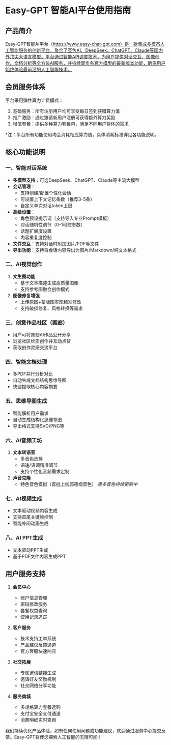 # Easy-GPT 智能AI平台使用指南

## 产品简介

Easy-GPT智能AI平台（https://www.easy-chat-gpt.com）是一款集成多模态人工智能服务的创新平台，聚合了豆包AI、DeepSeek、ChatGPT、Claude等国内外顶尖大语言模型。平台通过智能API调度技术，为用户提供对话交互、图像创作、文档分析等全方位AI服务，并持续同步各官方模型的最新版本功能，确保用户始终体验最前沿的人工智能技术。

## 会员服务体系

平台采用弹性算力计费模式：
1. 基础服务：所有注册用户均可享受每日签到获赠算力值
2. 推广激励：通过邀请新用户注册可获得额外算力奖励
3. 增值套餐：提供多种算力套餐包，满足不同用户群体的需求

*注：平台所有功能使用均会消耗相应算力值，具体消耗标准详见各功能说明。

## 核心功能说明

### 一、智能对话系统
- **多模型支持**：可选DeepSeek、ChatGPT、Claude等主流大模型
- **会话管理**：
  - 支持创建/配置个性化会话
  - 可设置上下文记忆条数（推荐3-5条）
  - 自定义单次对话token上限
- **高级设置**：
  - 角色预设提示词（支持导入专业Prompt模板）
  - 对话随机性调节（0-1可控参数）
  - 话题扩展度设置
  - 内容重复度控制
- **文件交互**：支持对话时附加图片/PDF等文件
- **导出功能**：支持将会话内容导出为图片/Markdown/纯文本格式

### 二、AI视觉创作
1. **文生图功能**
   - 基于文本描述生成高质量图像
   - 支持参考图融合创作模式
2. **图像修复增强**
   - 上传原图+蒙版图实现精准修改
   - 支持破损修复、风格转换等需求

### 三、创意作品社区（画廊）
- 用户可将原创AI作品公开分享
- 浏览社区优质创作并互动点赞
- 获取创作灵感交流平台

### 四、智能文档处理
- 多PDF并行分析对比
- 自动生成文档结构思维导图
- 快速提取核心内容摘要

### 五、思维导图生成
- 智能解析用户需求
- 自动生成结构化思维导图
- 导出格式支持SVG/PNG等

### 六、AI音频工坊
1. **文本转语音**
   - 多音色选择
   - 语速/语调精准调节
   - 支持个性化音频需求定制
2. **声音克隆**
   - 特色音色模拟（首批上线郭德纲音色）
   *更多音色持续更新中*

### 七、AI视频生成
- 文本驱动视频内容生成
- 支持首尾关键帧控制
- 智能补间动画生成

### 八、AI PPT生成
- 文本驱动PPT生成
- 基于PDF文件内容生成PPT

## 用户服务支持

1. **会员中心**
   - 账户信息管理
   - 密码修改服务
   - 套餐权益查询
   - 使用记录追踪

2. **客户服务**
   - 技术支持工单系统
   - 产品建议反馈通道
   - 官方客服快速响应

3. **社交拓展**
   - 专属邀请链接生成
   - 邀请好友奖励机制
   - 社交网络分享功能

4. **服务商城**
   - 多规格算力套餐选购
   - 支付宝安全支付通道
   - 消费明细实时查询

我们持续优化产品体验，如有任何使用问题或功能建议，欢迎通过服务中心提交反馈。Easy-GPT将伴您探索人工智能的无限可能！
